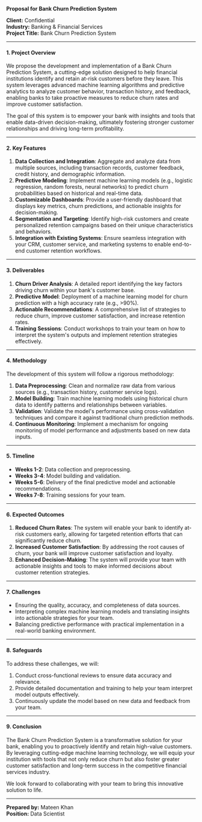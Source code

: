 **Proposal for Bank Churn Prediction System**

**Client:** Confidential <br>
**Industry:** Banking & Financial Services <br>
**Project Title:** Bank Churn Prediction System

---

#### **1. Project Overview**
We propose the development and implementation of a Bank Churn Prediction System, a cutting-edge solution designed to help financial institutions
identify and retain at-risk customers before they leave. This system leverages advanced machine learning algorithms and predictive analytics to
analyze customer behavior, transaction history, and feedback, enabling banks to take proactive measures to reduce churn rates and improve customer
satisfaction.

The goal of this system is to empower your bank with insights and tools that enable data-driven decision-making, ultimately fostering stronger
customer relationships and driving long-term profitability.

---

#### **2. Key Features**
1. **Data Collection and Integration**: Aggregate and analyze data from multiple sources, including transaction records, customer feedback, credit
history, and demographic information.
2. **Predictive Modeling**: Implement machine learning models (e.g., logistic regression, random forests, neural networks) to predict churn
probabilities based on historical and real-time data.
3. **Customizable Dashboards**: Provide a user-friendly dashboard that displays key metrics, churn predictions, and actionable insights for
decision-making.
4. **Segmentation and Targeting**: Identify high-risk customers and create personalized retention campaigns based on their unique characteristics and
behaviors.
5. **Integration with Existing Systems**: Ensure seamless integration with your CRM, customer service, and marketing systems to enable end-to-end
customer retention workflows.

---

#### **3. Deliverables**
1. **Churn Driver Analysis**: A detailed report identifying the key factors driving churn within your bank's customer base.
2. **Predictive Model**: Deployment of a machine learning model for churn prediction with a high accuracy rate (e.g., >90%).
3. **Actionable Recommendations**: A comprehensive list of strategies to reduce churn, improve customer satisfaction, and increase retention rates.
4. **Training Sessions**: Conduct workshops to train your team on how to interpret the system's outputs and implement retention strategies
effectively.

---

#### **4. Methodology**
The development of this system will follow a rigorous methodology:

1. **Data Preprocessing**: Clean and normalize raw data from various sources (e.g., transaction history, customer service logs).
2. **Model Building**: Train machine learning models using historical churn data to identify patterns and relationships between variables.
3. **Validation**: Validate the model's performance using cross-validation techniques and compare it against traditional churn prediction methods.
4. **Continuous Monitoring**: Implement a mechanism for ongoing monitoring of model performance and adjustments based on new data inputs.

---

#### **5. Timeline**
- **Weeks 1-2**: Data collection and preprocessing.
- **Weeks 3-4**: Model building and validation.
- **Weeks 5-6**: Delivery of the final predictive model and actionable recommendations.
- **Weeks 7-8**: Training sessions for your team.

---

#### **6. Expected Outcomes**
1. **Reduced Churn Rates**: The system will enable your bank to identify at-risk customers early, allowing for targeted retention efforts that can
significantly reduce churn.
2. **Increased Customer Satisfaction**: By addressing the root causes of churn, your bank will improve customer satisfaction and loyalty.
3. **Enhanced Decision-Making**: The system will provide your team with actionable insights and tools to make informed decisions about customer
retention strategies.

---

#### **7. Challenges**
- Ensuring the quality, accuracy, and completeness of data sources.
- Interpreting complex machine learning models and translating insights into actionable strategies for your team.
- Balancing predictive performance with practical implementation in a real-world banking environment.

---

#### **8. Safeguards**
To address these challenges, we will:
1. Conduct cross-functional reviews to ensure data accuracy and relevance.
2. Provide detailed documentation and training to help your team interpret model outputs effectively.
3. Continuously update the model based on new data and feedback from your team.

---

#### **9. Conclusion**
The Bank Churn Prediction System is a transformative solution for your bank, enabling you to proactively identify and retain high-value customers. By
leveraging cutting-edge machine learning technology, we will equip your institution with tools that not only reduce churn but also foster greater
customer satisfaction and long-term success in the competitive financial services industry.

We look forward to collaborating with your team to bring this innovative solution to life.

---

**Prepared by:** Mateen Khan <br>
**Position:** Data Scientist